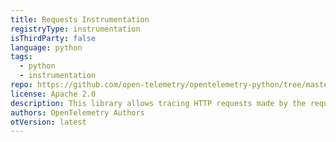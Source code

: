 ```yaml
---
title: Requests Instrumentation
registryType: instrumentation
isThirdParty: false
language: python
tags:
  - python
  - instrumentation
repo: https://github.com/open-telemetry/opentelemetry-python/tree/master/instrumentation/opentelemetry-instrumentation-requests
license: Apache 2.0
description: This library allows tracing HTTP requests made by the requests library.
authors: OpenTelemetry Authors
otVersion: latest
---
```

